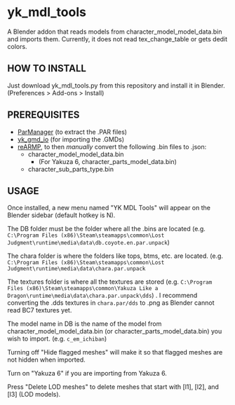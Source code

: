 

# yk_mdl_tools
A Blender addon that reads models from character_model_model_data.bin and imports them. 
Currently, it does not read tex_change_table or gets dedit colors.

## HOW TO INSTALL
Just download yk_mdl_tools.py from this repository and install it in Blender. (Preferences > Add-ons > Install)
## PREREQUISITES
- [ParManager](https://github.com/Kaplas80/ParManager) (to extract the .PAR files)
- [yk_gmd_io](https://github.com/theturboturnip/yk_gmd_io/releases/) (for importing the .GMDs)
- [reARMP](https://github.com/Ret-HZ/reARMP), to then *manually* convert the following .bin files to .json:
	-   character_model_model_data.bin 
		- (For Yakuza 6, character_parts_model_data.bin)
	 - character_sub_parts_type.bin


## USAGE
Once installed, a new menu named "YK MDL Tools" will appear on the Blender sidebar (default hotkey is N). 

The DB folder must be the folder where all the .bins are located (e.g. `C:\Program Files (x86)\Steam\steamapps\common\Lost Judgment\runtime\media\data\db.coyote.en.par.unpack`)

The chara folder is where the folders like tops, btms, etc. are located. (e.g. `C:\Program Files (x86)\Steam\steamapps\common\Lost Judgment\runtime\media\data\chara.par.unpack`

The textures folder is where all the textures are stored (e.g. `C:\Program Files (x86)\Steam\steamapps\common\Yakuza Like a Dragon\runtime\media\data\chara.par.unpack\dds`) . I recommend converting the .dds textures in `chara.par/dds` to .png as Blender cannot read BC7 textures yet.

The model name in DB is the name of the model from character_model_model_data.bin (or character_parts_model_data.bin) you wish to import. (e.g. `c_em_ichiban`)

Turning off "Hide flagged meshes" will make it so that flagged meshes are not hidden when imported.

Turn on "Yakuza 6" if you are importing from Yakuza 6.

Press "Delete LOD meshes" to delete meshes that start with [l1], [l2], and [l3] (LOD models).

